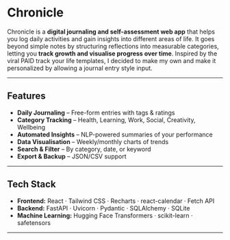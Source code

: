 # Chronicle

Chronicle is a **digital journaling and self-assessment web app** that helps you log daily activities and gain insights into different areas of life. It goes beyond simple notes by structuring reflections into measurable categories, letting you **track growth and visualise progress over time**. Inspired by the viral PAID track your life templates, I decided to make my own and make it personalized by allowing a journal entry style input.

---

## Features

* **Daily Journaling** – Free-form entries with tags & ratings
* **Category Tracking** – Health, Learning, Work, Social, Creativity, Wellbeing
* **Automated Insights** – NLP-powered summaries of your performance
* **Data Visualisation** – Weekly/monthly charts of trends
* **Search & Filter** – By category, date, or keyword
* **Export & Backup** – JSON/CSV support

---

## Tech Stack

* **Frontend:** React · Tailwind CSS · Recharts · react-calendar · Fetch API
* **Backend:** FastAPI · Uvicorn · Pydantic · SQLAlchemy · SQLite
* **Machine Learning:** Hugging Face Transformers · scikit-learn · safetensors

---


